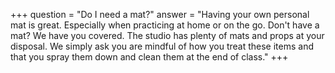 +++
question = "Do I need a mat?​"
answer = "Having your own personal mat is great. Especially when practicing at home or on the go. Don't have a mat? We have you covered. The studio has plenty of mats and props at your disposal. We simply ask you are mindful of how you treat these items and that you spray them down and clean them at the end of class."
+++